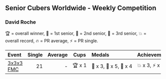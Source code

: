 ## Senior Cubers Worldwide - Weekly Competition
### David Roche

🏆 = overall winner, 🥇 = 1st senior, 🥈 = 2nd senior, 🥉 = 3rd senior, 💥 = overall record, 🔥 = PR average, ⚡ = PR single.

| Event | Single | Average | Cups | Medals | Achievements|
| :-- | --: | --: | :--: | :-- | :-- |
| [3x3x3 FMC](david_roche/333fm.md) | 21 | - | <span style="white-space: nowrap">🏆 x 1</span> | <span style="white-space: nowrap">🥇 x 3, 🥈 x 5, 🥉 x 4</span> | <span style="white-space: nowrap">💥 x 3, ⚡ x 4</span> |

<!-- Global site tag (gtag.js) - Google Analytics -->
<script async src="https://www.googletagmanager.com/gtag/js?id=UA-86348435-3"></script>
<script>window.dataLayer = window.dataLayer || []; function gtag() {dataLayer.push(arguments);} gtag('js', new Date()); gtag('config', 'UA-86348435-3');</script>
